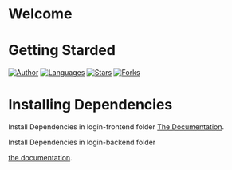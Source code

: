 # Welcome


#  Getting Starded

[![Author](https://img.shields.io/badge/author-GabrielLuiz-191F2B?style=flat-square)](https://github.com/GabrielLuizSF)
[![Languages](https://img.shields.io/github/languages/count/GabrielLuizSF/React-Laravel?color=%23191F2B&style=flat-square)](#)
[![Stars](https://img.shields.io/github/stars/GabrielLuizSF/React-Laravel?color=191F2B&style=flat-square)](https://github.com/GabrielLuizSF/React-Laravel/stargazers)
[![Forks](https://img.shields.io/github/forks/GabrielLuizSF/React-Laravel?color=%23191F2B&style=flat-square)](https://github.com/GabrielLuizSF/React-Laravel/network/members)

# Installing Dependencies 
Install Dependencies in login-frontend folder
[The Documentation](https://nodejs.org/en/docs/).

Install Dependencies in  login-backend folder


 [the documentation](https://getcomposer.org/doc/).
